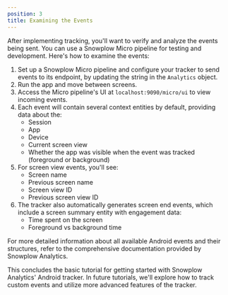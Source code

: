 ```yaml
---
position: 3
title: Examining the Events
---
```


After implementing tracking, you'll want to verify and analyze the events being sent. You can use a Snowplow Micro pipeline for testing and development. Here's how to examine the events:

1. Set up a Snowplow Micro pipeline and configure your tracker to send events to its endpoint, by updating the string in the `Analytics` object.
2. Run the app and move between screens.
3. Access the Micro pipeline's UI at `localhost:9090/micro/ui` to view incoming events.
4. Each event will contain several context entities by default, providing data about the:
    - Session
    - App
    - Device
    - Current screen view
    - Whether the app was visible when the event was tracked (foreground or background)
5. For screen view events, you'll see:
    - Screen name
    - Previous screen name
    - Screen view ID
    - Previous screen view ID
6. The tracker also automatically generates screen end events, which include a screen summary entity with engagement data:
    - Time spent on the screen
    - Foreground vs background time

For more detailed information about all available Android events and their structures, refer to the comprehensive documentation provided by Snowplow Analytics.

This concludes the basic tutorial for getting started with Snowplow Analytics' Android tracker. In future tutorials, we'll explore how to track custom events and utilize more advanced features of the tracker.
